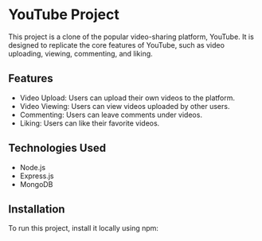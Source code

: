 # YouTube Project

This project is a clone of the popular video-sharing platform, YouTube. It is designed to replicate the core features of YouTube, such as video uploading, viewing, commenting, and liking.

## Features

- Video Upload: Users can upload their own videos to the platform.
- Video Viewing: Users can view videos uploaded by other users.
- Commenting: Users can leave comments under videos.
- Liking: Users can like their favorite videos.

## Technologies Used

- Node.js
- Express.js
- MongoDB

## Installation

To run this project, install it locally using npm:
